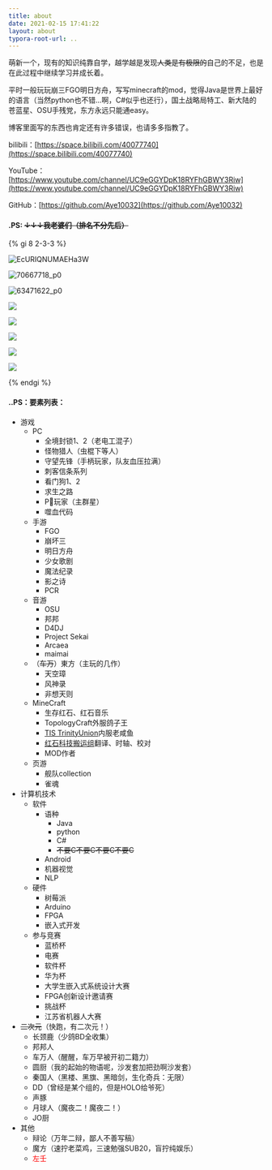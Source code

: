 ```yaml
---
title: about
date: 2021-02-15 17:41:22
layout: about
typora-root-url: ..
---
```


萌新一个，现有的知识纯靠自学，越学越是发现~~人类是有极限的~~自己的不足，也是在此过程中继续学习并成长着。		

平时一般玩玩崩三FGO明日方舟，写写minecraft的mod，觉得Java是世界上最好的语言（当然python也不错...啊，C#似乎也还行），国土战略局特工、新大陆的苍蓝星、OSU手残党，东方永远只能通easy。		

博客里面写的东西也肯定还有许多错误，也请多多指教了。



bilibili：[https://space.bilibili.com/40077740](https://space.bilibili.com/40077740)		

YouTube：[https://www.youtube.com/channel/UC9eGGYDpK18RYFhGBWY3Riw](https://www.youtube.com/channel/UC9eGGYDpK18RYFhGBWY3Riw)		

GitHub：[https://github.com/Aye10032](https://github.com/Aye10032)		





#### .PS: ~~**↓↓↓我老婆们（排名不分先后）**~~

{% gi 8 2-3-3 %}

![EcURIQNUMAEHa3W](/images/EcURIQNUMAEHa3W.jpg)

![70667718_p0](/images/70667718_p0.jpg)

![63471622_p0](/images/63471622_p0.jpg)

![](/images/68390587_p0.jpg)

![](/images/61335672_p0.png)

![](/images/30244857_p0.jpg)

![](/images/81832094_p0.jpg)

![](/images/87535230_p0.jpg)

{% endgi %}


#### ..PS：要素列表：

- 游戏
  - PC
    - 全境封锁1、2（老电工混子）
    - 怪物猎人（虫棍下等人）
    - 守望先锋（手柄玩家，队友血压拉满）
    - 刺客信条系列
    - 看门狗1、2
    - 求生之路
    - P🐍玩家（主群星）
    - 噬血代码
  - 手游
    - FGO
    - 崩坏三
    - 明日方舟
    - 少女歌剧
    - 魔法纪录
    - 影之诗
    - PCR
  - 音游
    - OSU
    - 邦邦
    - D4DJ
    - Project Sekai
    - Arcaea
    - maimai
  - （~~车万~~）東方（主玩的几作）
    - 天空璋
    - 风神录
    - 非想天则
  - MineCraft
    - 生存红石、红石音乐
    - TopologyCraft外服鸽子王
    - [TIS TrinityUnion](https://space.bilibili.com/392055878/)内服老咸鱼
    - [红石科技搬运组](https://space.bilibili.com/1311124/)翻译、时轴、校对
    - MOD作者
  - 页游
    - 舰队collection
    - 雀魂
- 计算机技术
  - 软件
    - 语种
      - Java
      - python
      - C#
      - ~~不要C不要C不要C不要C~~
    - Android
    - 机器视觉
    - NLP
  - 硬件
    - 树莓派
    - Arduino
    - FPGA
    - 嵌入式开发
  - 参与竞赛
    - 蓝桥杯
    - 电赛
    - 软件杯
    - 华为杯
    - 大学生嵌入式系统设计大赛
    - FPGA创新设计邀请赛
    - 挑战杯
    - 江苏省机器人大赛
- ~~二次元~~（快跑，有二次元！）
  - 长颈鹿（少鸽BD全收集）
  - 邦邦人
  - 车万人（醒醒，车万早被开初二籍力）
  - 圆厨（我的起始的物语呢，沙发套加把劲啊沙发套）
  - 秦国人（黑楼、黑旗、黑暗剑，生化奇兵：无限）
  - DD（曾经是某个组的，但是HOLO给爷死）
  - 声豚
  - 月球人（魔夜二！魔夜二！）
  - JO厨
- 其他
  - 辩论（万年二辩，鄙人不善写稿）
  - 魔方（速拧老菜鸡，三速勉强SUB20，盲拧纯娱乐）
  - <font color=red>左壬</font>
